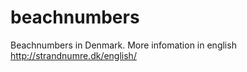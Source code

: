 beachnumbers
============

Beachnumbers in Denmark. More infomation in english http://strandnumre.dk/english/


